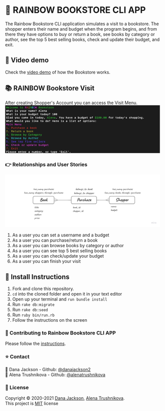# :rainbow: RAINBOW BOOKSTORE CLI APP

The Rainbow Bookstore CLI application simulates a visit to a bookstore. The shopper enters their name and budget when the program begins, and from there they have options to buy or return a book, see books by category or author, see the top 5 best selling books, check and update their budget, and exit.

## :movie_camera: Video demo
Check the [video demo](https://youtu.be/SqCurdt1G0A) of how the Bookstore works.

## :books: RAINBOW Bookstore Visit
After creating Shopper's Account you can access the Visit Menu.<br />
![Shopper's visit menu](https://github.com/AlenaTrushnikova/rainbow_bookstore_cli_app/blob/master/readme_images/Main_menu.png)

### :point_right: Relationships and User Stories
![Relationships model](https://github.com/AlenaTrushnikova/rainbow_bookstore_cli_app/blob/master/readme_images/Relationships.jpg)
1. As a user you can set a username and a budget
2. As a user you can purchase/return a book
3. As a user you can browse books by category or author
4. As a user you can see top 5 best selling books
5. As a user you can check/update your budget
6. As a user you can finish your visit

## :rocket: Install Instructions
1. Fork and clone this repository.
2. `cd` into the cloned folder and open it in your text editor
3. Open up your terminal and `run bundle install`
4. Run `rake db:migrate`
5. Run `rake db:seed`
6. Run `ruby bin/run.rb`
7. Follow the instructions on the screen

### :busts_in_silhouette: Contributing to Rainbow Bookstore CLI APP
Please follow the [instructions](https://github.com/AlenaTrushnikova/rainbow_bookstore_cli_app/blob/master/CONTRIBUTING.md).


### :star: Contact
:bust_in_silhouette: Dana Jackson - Github: [@danajackson2](https://github.com/danajackson2)<br />
:bust_in_silhouette: Alena Trushnikova - Github: [@alenatrushnikova](https://github.com/alenatrushnikova)

### :pencil: License
Copyright © 2020-2021 [Dana Jackson](https://github.com/danajackson2), [Alena Trushnikova](https://github.com/alenatrushnikova).<br />
This project is [MIT](https://github.com/AlenaTrushnikova/ruby-project-guidelines/blob/master/LICENSE.md) license
